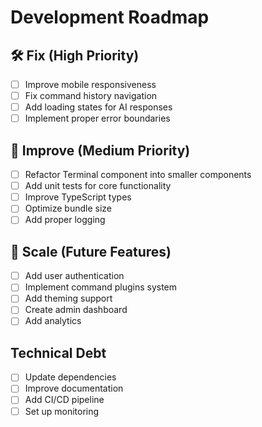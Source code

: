 # Development Roadmap

## 🛠 Fix (High Priority)
- [ ] Improve mobile responsiveness
- [ ] Fix command history navigation
- [ ] Add loading states for AI responses
- [ ] Implement proper error boundaries

## 🧹 Improve (Medium Priority)
- [ ] Refactor Terminal component into smaller components
- [ ] Add unit tests for core functionality
- [ ] Improve TypeScript types
- [ ] Optimize bundle size
- [ ] Add proper logging

## 🚀 Scale (Future Features)
- [ ] Add user authentication
- [ ] Implement command plugins system
- [ ] Add theming support
- [ ] Create admin dashboard
- [ ] Add analytics

## Technical Debt
- [ ] Update dependencies
- [ ] Improve documentation
- [ ] Add CI/CD pipeline
- [ ] Set up monitoring

